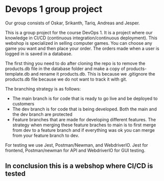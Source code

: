 # Devops 1 group project

Our group consists of Oskar, Srikanth, Tariq, Andreas and Jesper.

This is a group project for the course DevOps 1. It is a project where our knowledge in CI/CD (continuous integration/continuous deployment). This webshop is specialized in selling computer games. You can choose any game you want and then place your order. The orders made when a user is logged in is saved in a database.

The first thing you need to do after cloning the repo is to remove the products.db file in the database folder and make a copy of products-template.db and rename it products.db. This is because we .gitignore the products.db file because we do not want to track it with git.

The branching strategy is as follows:
- The main branch is for code that is ready to go live and be deployed to customers
- The dev branch is for code that is being developed. Both the main and the dev branch are protected
- Feature branches that are made for developing different features. The strategy when merging these feature braches to main is to first merge from dev to a feature branch and if everything was ok you can merge from your feature branch to dev.

For testing we use Jest, Postman/Newman, and WebdriverIO. Jest for frontend, Postman/newman for API and WebdriverIO for GUI testing.

In conclusion this is a webshop where CI/CD is tested
-------------------------------------------------------------
